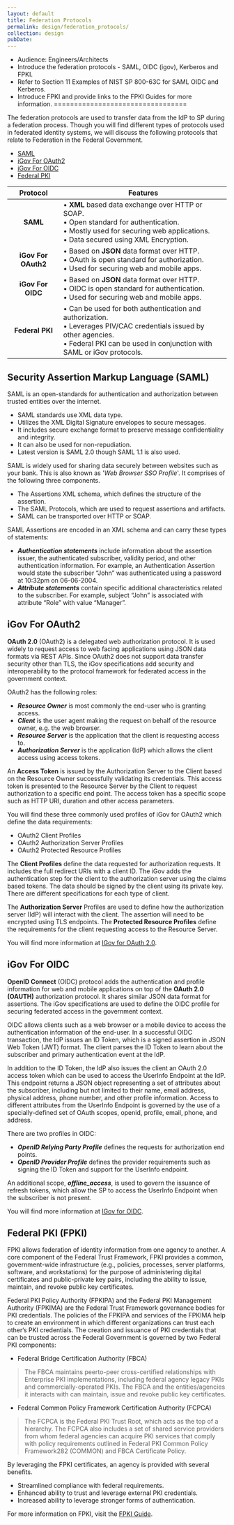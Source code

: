 ```yaml
---
layout: default
title: Federation Protocols
permalink: design/federation_protocols/
collection: design
pubDate: 
---
```


- Audience: Engineers/Architects
- Introduce the federation protocols - SAML, OIDC (igov), Kerberos and FPKI.
- Refer to Section 11 Examples of NIST SP 800-63C for SAML OIDC and Kerberos.
- Introduce FPKI and provide links to the FPKI Guides for more information.
=================================

The federation protocols are used to transfer data from the IdP to SP during a federation process. Though you will find different types of protocols used in federated identity systems, we will discuss the following protocols that relate to Federation in the Federal Government.

- [SAML](#security-assertion-markup-language-saml)
- [iGov For OAuth2](#igov-for-oauth2)
- [iGov For OIDC](#igov-for-oidc)
- [Federal PKI](#federal-pki-fpki)

| <center>Protocol</center> | <center>Features</center> |
|:---------------------------------------:|-------------------------------|
| **SAML** | • **XML** based data exchange over HTTP or SOAP. <br/> • Open standard for authentication. <br/> • Mostly used for securing web applications. <br/> • Data secured using XML Encryption. |
| **iGov For OAuth2** | • Based on **JSON** data format over HTTP. <br/> • OAuth is open standard for authorization. <br/> • Used for securing web and mobile apps. |
| **iGov For OIDC** | • Based on **JSON** data format over HTTP. <br/> • OIDC is open standard for authentication. <br/> • Used for securing web and mobile apps. |
| **Federal PKI** | • Can be used for both authentication and authorization. <br/>• Leverages PIV/CAC credentials issued by other agencies. <br/>• Federal PKI can be used in conjunction with SAML or iGov protocols. |

## Security Assertion Markup Language (SAML)

SAML is an open-standards for authentication and authorization between trusted entities over the internet.

- SAML standards use XML data type.
- Utilizes the XML Digital Signature envelopes to secure messages.
- It includes secure exchange format to preserve message confidentiality and integrity.
- It can also be used for non-repudiation.
- Latest version is SAML 2.0 though SAML 1.1 is also used. 

SAML is widely used for sharing data securely between websites such as your bank. This is also known as '_Web Browser SSO Profile_'. It comprises of the following three components.

- The Assertions XML schema, which defines the structure of the assertion.
- The SAML Protocols, which are used to request assertions and artifacts.
- SAML can be transported over HTTP or SOAP.

SAML Assertions are encoded in an XML schema and can carry these types of statements:

- **_Authentication statements_** include information about the assertion issuer, the authenticated subscriber, validity period, and other authentication information. For example, an Authentication Assertion would state the subscriber “John” was authenticated using a password at 10:32pm on 06-06-2004.
- **_Attribute statements_** contain specific additional characteristics related to the subscriber. For example, subject “John” is associated with attribute “Role” with value “Manager”.

## iGov For OAuth2

**OAuth 2.0** (OAuth2) is a delegated web authorization protocol. It is used widely to request access to web facing applications using JSON data formats via REST APIs. Since OAuth2 does not support data transfer security other than TLS, the iGov specifications add security and interoperability to the protocol framework for federated access in the government context.

OAuth2 has the following roles:
- **_Resource Owner_** is most commonly the end-user who is granting access.
- **_Client_** is the user agent making the request on behalf of the resource owner, e.g. the web browser.
- **_Resource Server_** is the application that the client is requesting access to.
- **_Authorization Server_** is the application (IdP) which allows the client access using access tokens.

An **Access Token** is issued by the Authorization Server to the Client based on the Resource Owner successfully validating its credentials. This access token is presented to the Resource Server by the Client to request authorization to a specific end point. The access token has a specific scope such as HTTP URI, duration and other access parameters.

You will find these three commonly used profiles of iGov for OAuth2 which define the data requirements:
- OAuth2 Client Profiles
- OAuth2 Authorization Server Profiles
- OAuth2 Protected Resource Profiles

The **Client Profiles** define the data requested for authorization requests. It includes the full redirect URIs with a client ID. The iGov adds the authentication step for the client to the authorization server using the claims based tokens. The data should be signed by the client using its private key. There are different specifications for each type of client.

The **Authorization Server** Profiles are used to define how the authorization server (IdP) will interact with the client. The assertion will need to be encrypted using TLS endpoints. The **Protected Resource Profiles** define the requirements for the client requesting access to the Resource Server.

You will find more information at [IGov for OAuth 2.0](http://openid.net/specs/openid-igov-oauth2-1_0-02.html).

## iGov For OIDC

**OpenID Connect** (OIDC) protocol adds the authentication and profile information for web and mobile applications on top of the **OAuth 2.0 (OAUTH)** authorization protocol. It shares similar JSON data format for assertions. The iGov specifications are used to define the OIDC profile for securing federated access in the government context.

OIDC allows clients such as a web browser or a mobile device to access the authentication information of the end-user. In a successful OIDC transaction, the IdP issues an ID Token, which is a signed assertion in JSON Web Token (JWT) format. The client parses the ID Token to learn about the subscriber and primary authentication event at the IdP. 

In addition to the ID Token, the IdP also issues the client an OAuth 2.0 access token which can be used to access the UserInfo Endpoint at the IdP. This endpoint returns a JSON object representing a set of attributes about the subscriber, including but not limited to their name, email address, physical address, phone number, and other profile information. Access to different attributes from the UserInfo Endpoint is governed by the use of a specially-defined set of OAuth scopes, openid, profile, email, phone, and address.

There are two profiles in OIDC:
- **_OpenID Relying Party Profile_** defines the requests for authorization end points.
- **_OpenID Provider Profile_** defines the provider requirements such as signing the ID Token and support for the UserInfo endpoint.

An additional scope, **_offline_access_**, is used to govern the issuance of refresh tokens, which allow the SP to access the UserInfo Endpoint when the subscriber is not present. 

You will find more information at [IGov for OIDC](http://openid.net/specs/openid-igov-openid-connect-1_0-02.html).

## Federal PKI (FPKI)

FPKI allows federation of identity information from one agency to another. A core component of the Federal Trust Framework, FPKI provides a common, government-wide infrastructure (e.g., policies, processes, server platforms, software, and workstations) for the purpose of administering digital certificates and public-private key pairs, including the ability to issue, maintain, and revoke public key certificates. 

Federal PKI Policy Authority (FPKIPA) and the Federal PKI Management Authority (FPKIMA) are the 
Federal Trust Framework governance bodies for PKI credentials. The policies of the FPKIPA and 
services of the FPKIMA help to create an environment in which different organizations can 
trust each other‘s PKI credentials. The creation and issuance of PKI credentials that can be trusted
across the Federal Government is governed by two Federal PKI components:

- Federal Bridge Certification Authority (FBCA)
> The FBCA maintains peerto-peer cross-certified relationships with Enterprise PKI implementations, including
federal agency legacy PKIs and commercially-operated PKIs. The FBCA and the entities/agencies it interacts 
with can maintain, issue and revoke public key certificates.

- Federal Common Policy Framework Certification Authority (FCPCA)
> The FCPCA is the Federal PKI Trust Root, which acts as the top of a hierarchy. The FCPCA also includes a
set of shared service providers from whom federal agencies can acquire PKI services that
comply with policy requirements outlined in Federal PKI Common Policy Framework282
(COMMON) and FBCA Certificate Policy.

By leveraging the FPKI certificates, an agency is provided with several benefits.
- Streamlined compliance with federal requirements.
- Enhanced ability to trust and leverage external PKI credentials.
- Increased ability to leverage stronger forms of authentication.

For more information on FPKI, visit the [FPKI Guide](https://fpki.idmanagement.gov).






































